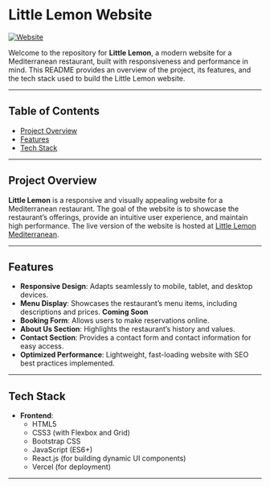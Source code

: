 # Little Lemon Website

[![Website](https://img.shields.io/badge/Live-Website-yellow)](https://littlel.vercel.app/)

Welcome to the repository for **Little Lemon**, a modern website for a Mediterranean restaurant, built with responsiveness and performance in mind. This README provides an overview of the project, its features, and the tech stack used to build the Little Lemon website.

---

## Table of Contents

- [Project Overview](#project-overview)
- [Features](#features)
- [Tech Stack](#tech-stack)

---

## Project Overview

**Little Lemon** is a responsive and visually appealing website for a Mediterranean restaurant. The goal of the website is to showcase the restaurant’s offerings, provide an intuitive user experience, and maintain high performance. The live version of the website is hosted at [Little Lemon Mediterranean](https://littlelemonmediterranean.vercel.app/).

---

## Features

- **Responsive Design**: Adapts seamlessly to mobile, tablet, and desktop devices.
- **Menu Display**: Showcases the restaurant’s menu items, including descriptions and prices. **Coming Soon**
- **Booking Form**: Allows users to make reservations online.
- **About Us Section**: Highlights the restaurant’s history and values.
- **Contact Section**: Provides a contact form and contact information for easy access.
- **Optimized Performance**: Lightweight, fast-loading website with SEO best practices implemented.

---

## Tech Stack

- **Frontend**:
  - HTML5
  - CSS3 (with Flexbox and Grid)
  - Bootstrap CSS
  - JavaScript (ES6+)
  - React.js (for building dynamic UI components)
  - Vercel (for deployment)
  
---

